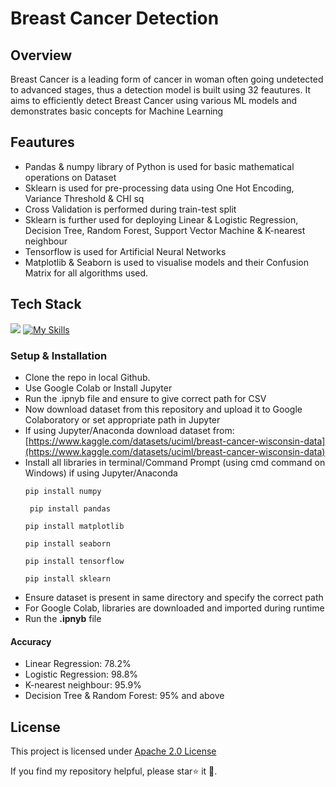 # Breast Cancer Detection
## Overview
Breast Cancer is a leading form of cancer in woman often going undetected to advanced stages, thus a detection model is built using 32 feautures. It aims to efficiently detect Breast Cancer using various ML models and demonstrates basic concepts for Machine Learning
## Feautures
*  Pandas & numpy library of Python is used for basic mathematical operations on Dataset
*  Sklearn is used for pre-processing data using One Hot Encoding, Variance Threshold & CHI sq
*  Cross Validation is performed during train-test split
*  Sklearn is further used for deploying Linear & Logistic Regression, Decision Tree, Random Forest, Support Vector Machine & K-nearest neighbour
*  Tensorflow is used for Artificial Neural Networks
*  Matplotlib & Seaborn is used to visualise models and their Confusion Matrix for all algorithms used.
## Tech Stack
![ ](https://user-images.githubusercontent.com/25181517/183914128-3fc88b4a-4ac1-40e6-9443-9a30182379b7.png)
[![My Skills](https://skillicons.dev/icons?i=py,anaconda)](https://skillicons.dev)

### Setup & Installation
* Clone the repo in local Github.
* Use Google Colab or Install Jupyter
* Run the .ipnyb file and ensure to give correct path for CSV
* Now download dataset from this repository and upload it to Google Colaboratory or set appropriate path in Jupyter
* If using Jupyter/Anaconda download dataset from: [https://www.kaggle.com/datasets/uciml/breast-cancer-wisconsin-data](https://www.kaggle.com/datasets/uciml/breast-cancer-wisconsin-data)
* Install all libraries in terminal/Command Prompt (using cmd command on Windows) if using Jupyter/Anaconda
  ```
  pip install numpy
  ```
  ```
   pip install pandas
  ```
  ```
  pip install matplotlib
  ```
  ```
  pip install seaborn
  ```
  ```
  pip install tensorflow
  ```
  ```
  pip install sklearn
  ```
* Ensure dataset is present in same directory and specify the correct path
* For Google Colab, libraries are downloaded and imported during runtime
* Run the **.ipnyb** file

#### Accuracy
* Linear Regression: 78.2%
* Logistic Regression: 98.8%
* K-nearest neighbour: 95.9%
* Decision Tree & Random Forest: 95% and above
## License
This project is licensed under [Apache 2.0 License](docs/license.md)

If you find my repository helpful, please star⭐ it 🌟.
